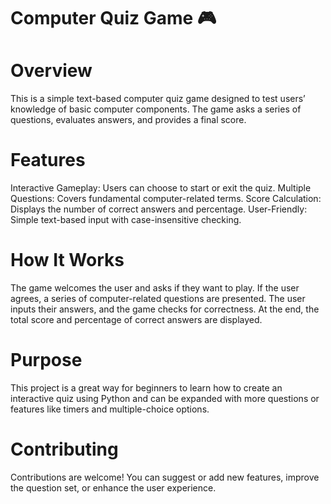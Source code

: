 # Computer Quiz Game 🎮
# Overview
This is a simple text-based computer quiz game designed to test users’ knowledge of basic computer components. The game asks a series of questions, evaluates answers, and provides a final score.

# Features
Interactive Gameplay: Users can choose to start or exit the quiz.
Multiple Questions: Covers fundamental computer-related terms.
Score Calculation: Displays the number of correct answers and percentage.
User-Friendly: Simple text-based input with case-insensitive checking.
# How It Works
The game welcomes the user and asks if they want to play.
If the user agrees, a series of computer-related questions are presented.
The user inputs their answers, and the game checks for correctness.
At the end, the total score and percentage of correct answers are displayed.
# Purpose
This project is a great way for beginners to learn how to create an interactive quiz using Python and can be expanded with more questions or features like timers and multiple-choice options.

# Contributing
Contributions are welcome! You can suggest or add new features, improve the question set, or enhance the user experience.
